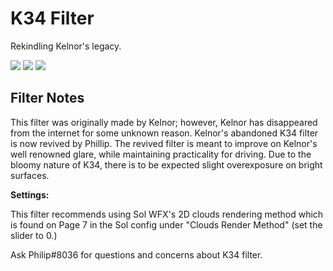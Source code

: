 # K34 Filter
Rekindling Kelnor's legacy.

![](file:///D:/GitHub/Named_Hub/src/phillip/Screenshot_bk_audi_r8_lms_2019_sprint_ks_laguna_seca_18-8-121-13-58-47.png)
![](file:///D:/GitHub/Named_Hub/src/phillip/Screenshot_ier_porsche_911_gta_ks_laguna_seca_12-8-121-18-21-12.png)
![](file:///D:/GitHub/Named_Hub/src/phillip/Screenshot_bny_lamborghini_huracan_gt3_evo_monza_12-8-121-21-30-42.png)

## Filter Notes
This filter was originally made by Kelnor; however, Kelnor has disappeared from the internet for some unknown reason. Kelnor's abandoned K34 filter is now revived by Phillip. The revived filter is meant to improve on Kelnor's well renowned glare, while maintaining practicality for driving. Due to the bloomy nature of K34, there is to be expected slight overexposure on bright surfaces.

**Settings:**

This filter recommends using Sol WFX's 2D clouds rendering method which is found on Page 7 in the Sol config under "Clouds Render Method" (set the slider to 0.)

Ask Philip#8036 for questions and concerns about K34 filter.
